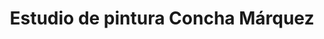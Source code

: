 ---
title: "Estudio de pintura Concha Márquez"
url: /madrid/estudio-de-pintura-concha-marquez/
shop: Basteln
---